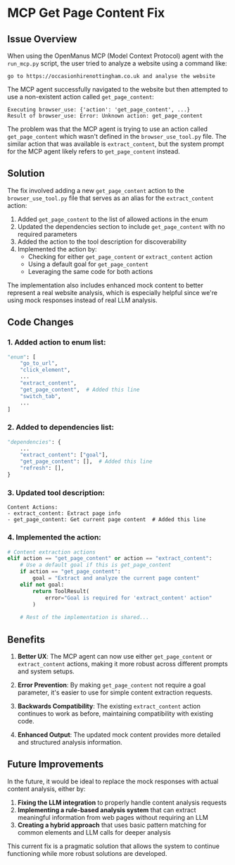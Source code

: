 # MCP Get Page Content Fix

## Issue Overview

When using the OpenManus MCP (Model Context Protocol) agent with the `run_mcp.py` script, the user tried to analyze a website using a command like:

```
go to https://occasionhirenottingham.co.uk and analyse the website
```

The MCP agent successfully navigated to the website but then attempted to use a non-existent action called `get_page_content`:

```
Executing browser_use: {'action': 'get_page_content', ...}
Result of browser_use: Error: Unknown action: get_page_content
```

The problem was that the MCP agent is trying to use an action called `get_page_content` which wasn't defined in the `browser_use_tool.py` file. The similar action that was available is `extract_content`, but the system prompt for the MCP agent likely refers to `get_page_content` instead.

## Solution

The fix involved adding a new `get_page_content` action to the `browser_use_tool.py` file that serves as an alias for the `extract_content` action:

1. Added `get_page_content` to the list of allowed actions in the enum
2. Updated the dependencies section to include `get_page_content` with no required parameters
3. Added the action to the tool description for discoverability
4. Implemented the action by:
   - Checking for either `get_page_content` or `extract_content` action
   - Using a default goal for `get_page_content`
   - Leveraging the same code for both actions

The implementation also includes enhanced mock content to better represent a real website analysis, which is especially helpful since we're using mock responses instead of real LLM analysis.

## Code Changes

### 1. Added action to enum list:
```python
"enum": [
    "go_to_url",
    "click_element",
    ...
    "extract_content",
    "get_page_content",  # Added this line
    "switch_tab",
    ...
]
```

### 2. Added to dependencies list:
```python
"dependencies": {
    ...
    "extract_content": ["goal"],
    "get_page_content": [],  # Added this line
    "refresh": [],
}
```

### 3. Updated tool description:
```
Content Actions:
- extract_content: Extract page info
- get_page_content: Get current page content  # Added this line
```

### 4. Implemented the action:
```python
# Content extraction actions
elif action == "get_page_content" or action == "extract_content":
    # Use a default goal if this is get_page_content
    if action == "get_page_content":
        goal = "Extract and analyze the current page content"
    elif not goal:
        return ToolResult(
            error="Goal is required for 'extract_content' action"
        )
    
    # Rest of the implementation is shared...
```

## Benefits

1. **Better UX**: The MCP agent can now use either `get_page_content` or `extract_content` actions, making it more robust across different prompts and system setups.

2. **Error Prevention**: By making `get_page_content` not require a goal parameter, it's easier to use for simple content extraction requests.

3. **Backwards Compatibility**: The existing `extract_content` action continues to work as before, maintaining compatibility with existing code.

4. **Enhanced Output**: The updated mock content provides more detailed and structured analysis information.

## Future Improvements

In the future, it would be ideal to replace the mock responses with actual content analysis, either by:

1. **Fixing the LLM integration** to properly handle content analysis requests
2. **Implementing a rule-based analysis system** that can extract meaningful information from web pages without requiring an LLM
3. **Creating a hybrid approach** that uses basic pattern matching for common elements and LLM calls for deeper analysis

This current fix is a pragmatic solution that allows the system to continue functioning while more robust solutions are developed.
